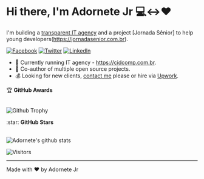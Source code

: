# Hi there, I'm Adornete Jr :computer:<->:heart:

I'm building a [transparent IT agency](https://cidcomp.com.br) and a project [Jornada Sênior] to help young developers(https://jornadasenior.com.br).

[![Facebook](https://img.shields.io/badge/facebook-%231877F2.svg?&style=for-the-badge&logo=facebook&logoColor=white)](https://facebook.com/adornetejr) 
[![Twitter](https://img.shields.io/badge/twitter-%231DA1F2.svg?&style=for-the-badge&logo=twitter&logoColor=white)](https://twitter.com/adornetejr) 
[![LinkedIn](https://img.shields.io/badge/linkedin-%230077B5.svg?&style=for-the-badge&logo=linkedin&logoColor=white)](https://linkedin.com/in/adornetejr)

- :muscle: Currently running IT agency - https://cidcomp.com.br.
- :gift_heart: Co-author of multiple open source projects.
- :moneybag: Looking for new clients, [contact me](mailto:adorentejr@gmail.com) please or hire via [Upwork](https://upwork.com/fl/adornetejr).

<summary>&#127942 <b>GitHub Awards</b></summary><br/>

![Github Trophy](https://github-profile-trophy.vercel.app/?username=adornetejr)

<summary>:star: <b>GitHub Stars</b></summary><br/>

![Adornete's github stats](https://github-readme-stats.vercel.app/api?username=adornetejr&show_icons=true&title_color=fff&icon_color=79ff97&text_color=9f9f9f&bg_color=151515)

![Visitors](https://visitor-badge.laobi.icu/badge?page_id=adornetejr)

---
Made with ❤️ by Adornete Jr


<!--
**adornetejr/adornetejr** is a ✨ _special_ ✨ repository because its `README.md` (this file) appears on your GitHub profile.

Here are some ideas to get you started:

- 🔭 I’m currently working on ...
- 🌱 I’m currently learning ...
- 👯 I’m looking to collaborate on ...
- 🤔 I’m looking for help with ...
- 💬 Ask me about ...
- 📫 How to reach me: ...
- 😄 Pronouns: ...
- ⚡ Fun fact: ...
-->
